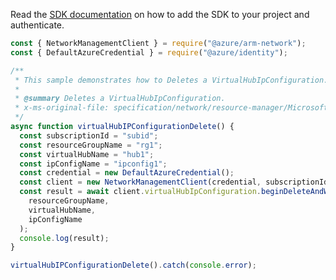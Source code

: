 Read the [SDK documentation](https://github.com/Azure/azure-sdk-for-js/blob/%40azure%2Farm-network_28.0.0/sdk/network/arm-network/README.md) on how to add the SDK to your project and authenticate.

```javascript
const { NetworkManagementClient } = require("@azure/arm-network");
const { DefaultAzureCredential } = require("@azure/identity");

/**
 * This sample demonstrates how to Deletes a VirtualHubIpConfiguration.
 *
 * @summary Deletes a VirtualHubIpConfiguration.
 * x-ms-original-file: specification/network/resource-manager/Microsoft.Network/stable/2021-08-01/examples/VirtualHubIpConfigurationDelete.json
 */
async function virtualHubIPConfigurationDelete() {
  const subscriptionId = "subid";
  const resourceGroupName = "rg1";
  const virtualHubName = "hub1";
  const ipConfigName = "ipconfig1";
  const credential = new DefaultAzureCredential();
  const client = new NetworkManagementClient(credential, subscriptionId);
  const result = await client.virtualHubIpConfiguration.beginDeleteAndWait(
    resourceGroupName,
    virtualHubName,
    ipConfigName
  );
  console.log(result);
}

virtualHubIPConfigurationDelete().catch(console.error);
```
